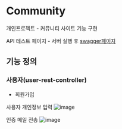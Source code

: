 # Community
개인프로젝트 - 커뮤니티 사이트 기능 구현

API 테스트 페이지 - 서버 실행 후 [swagger페이지](http://localhost:8080/swagger-ui/index.html#)

## 기능 정의

### 사용자(user-rest-controller)

* 회원가입

사용자 개인정보 입력
![image](https://user-images.githubusercontent.com/79897135/214002840-e10197a8-148c-4ecb-b664-6bd56b88884c.png)

인증 메일 전송
![image](https://user-images.githubusercontent.com/79897135/214002918-593e3dbe-f474-483f-8d3f-457fd7ef06d1.png)




